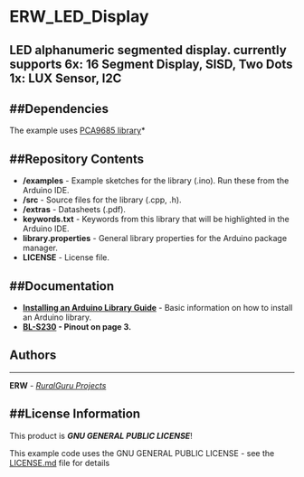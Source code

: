 # ERW_LED_Display
LED alphanumeric segmented display.
currently supports
6x: 16 Segment Display, SISD, Two Dots
1x: LUX Sensor, I2C
-------------

##Dependencies
--------------
The example uses [PCA9685 library](https://github.com/ruralguru/ERW_PCA9685)*

##Repository Contents
--------------
* **/examples** - Example sketches for the library (.ino). Run these from the Arduino IDE.
* **/src** - Source files for the library (.cpp, .h).
* **/extras** - Datasheets (.pdf).
* **keywords.txt** - Keywords from this library that will be highlighted in the Arduino IDE.
* **library.properties** - General library properties for the Arduino package manager.
* **LICENSE** - License file.

##Documentation
--------------
* **[Installing an Arduino Library Guide](https://learn.sparkfun.com/tutorials/installing-an-arduino-library)** - Basic information on how to install an Arduino library.
* **[BL-S230](https://cdn.evilmadscientist.com/im/LED/BL-S230A-13.pdf) - Pinout on page 3.**

## Authors
--------------
**ERW** - [*RuralGuru Projects*](https://github.com/ruralguru)

##License Information
--------------
This product is _**GNU GENERAL PUBLIC LICENSE**_!

This example code uses the GNU GENERAL PUBLIC LICENSE - see the [LICENSE.md](LICENSE.md) file for details
